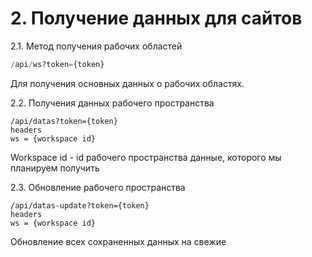 # 2. Получение данных для сайтов

2.1. Метод получения рабочих областей

```python
/api/ws?token={token}
```

Для получения основных данных о рабочих областях.

2.2. Получения данных рабочего пространства

```
/api/datas?token={token}
headers
ws = {workspace id}
```

Workspace id - id рабочего пространства данные, которого мы планируем получить

2.3. Обновление рабочего пространства

```
/api/datas-update?token={token}
headers
ws = {workspace id}
```

Обновление всех сохраненных данных на свежие
